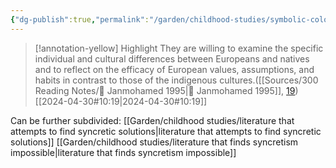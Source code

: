 ```yaml
---
{"dg-publish":true,"permalink":"/garden/childhood-studies/symbolic-colonialist-literature/","created":"2024-04-30T13:34:02.475+08:00","updated":"2024-08-01T23:00:41.783+08:00"}
---
```




> [!annotation-yellow] Highlight
>They are willing to examine the specific individual and cultural differences between Europeans and natives and to reflect on the efficacy of European values, assumptions, and habits in contrast to those of the indigenous cultures.([[Sources/300 Reading Notes/📖 Janmohamed 1995\|📖 Janmohamed 1995]], [19](zotero://open-pdf/library/items/AP4X9TIW?page=2&annotation=FLT45WFD))
> [[2024-04-30#10:19\|2024-04-30#10:19]]

Can be further subdivided:
[[Garden/childhood studies/literature that attempts to find syncretic solutions\|literature that attempts to find syncretic solutions]]
[[Garden/childhood studies/literature that finds syncretism impossible\|literature that finds syncretism impossible]]
